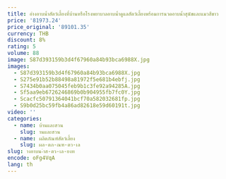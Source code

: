 ```yaml
---
title: อ่างอาบน้ำสัตว์เลี้ยงที่บ้านหรือโรงพยาบาลอาบน้ำดูแลสัตว์เลี้ยงพร้อมการนวดอาบน้ำสุนัขและแมวสีขาว
price: '81973.24'
price_original: '89101.35'
currency: THB
discount: 8%
rating: 5
volume: 88
image: S87d393159b3d4f67960a84b93bca6988X.jpg
images:
  - S87d393159b3d4f67960a84b93bca6988X.jpg
  - S275e91b52b88498a81972f5e681b4ebfj.jpg
  - S7434b0aa075045feb9b1c3fe92a94285A.jpg
  - Sf5aa9eb6726246869b0b904955fb7fc0Y.jpg
  - Scacfc50791364041bcf70a582032681fp.jpg
  - S9b0d25bc59fb4a86ad82618e59d60191t.jpg
video: ''
categories:
  - name: บ้านและสวน
    slug: านและสวน
  - name: ผลิตภัณฑ์สัตว์เลี้ยง
    slug: ผล-ตภ-ณฑ-ตว-เล
slug: างอาบน-ำส-ตว-เล-ยงท
encode: oFg4VqA
lang: th
---
```

  